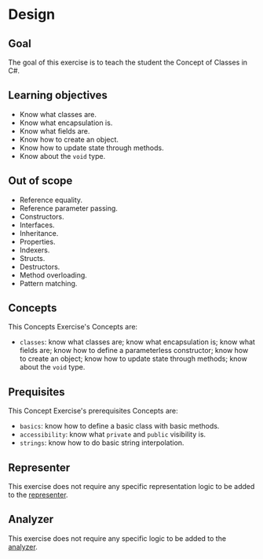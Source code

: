 # Design

## Goal

The goal of this exercise is to teach the student the Concept of Classes in C#.

## Learning objectives

- Know what classes are.
- Know what encapsulation is.
- Know what fields are.
- Know how to create an object.
- Know how to update state through methods.
- Know about the `void` type.

## Out of scope

- Reference equality.
- Reference parameter passing.
- Constructors.
- Interfaces.
- Inheritance.
- Properties.
- Indexers.
- Structs.
- Destructors.
- Method overloading.
- Pattern matching.

## Concepts

This Concepts Exercise's Concepts are:

- `classes`: know what classes are; know what encapsulation is; know what fields are; know how to define a parameterless constructor; know how to create an object; know how to update state through methods; know about the `void` type.

## Prequisites

This Concept Exercise's prerequisites Concepts are:

- `basics`: know how to define a basic class with basic methods.
- `accessibility`: know what `private` and `public` visibility is.
- `strings`: know how to do basic string interpolation.

## Representer

This exercise does not require any specific representation logic to be added to the [representer][representer].

## Analyzer

This exercise does not require any specific logic to be added to the [analyzer][analyzer].

[analyzer]: https://github.com/exercism/csharp-analyzer
[representer]: https://github.com/exercism/csharp-representer
